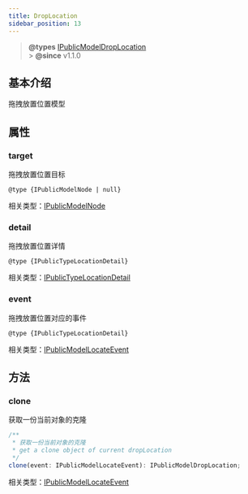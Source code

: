 ```yaml
---
title: DropLocation
sidebar_position: 13
---
```


> **@types** [IPublicModelDropLocation](https://github.com/fe-lce/lowcode-engine/blob/main/packages/types/src/shell/model/drop-location.ts)<br/> > **@since** v1.1.0

## 基本介绍

拖拽放置位置模型

## 属性

### target

拖拽放置位置目标

`@type {IPublicModelNode | null}`

相关类型：[IPublicModelNode](https://github.com/fe-lce/lowcode-engine/blob/main/packages/types/src/shell/model/node.ts)

### detail

拖拽放置位置详情

`@type {IPublicTypeLocationDetail}`

相关类型：[IPublicTypeLocationDetail](https://github.com/fe-lce/lowcode-engine/blob/main/packages/types/src/shell/type/location-detail.ts)

### event

拖拽放置位置对应的事件

`@type {IPublicTypeLocationDetail}`

相关类型：[IPublicModelLocateEvent](https://github.com/fe-lce/lowcode-engine/blob/main/packages/types/src/shell/model/location-event.ts)

## 方法

### clone

获取一份当前对象的克隆

```typescript
/**
 * 获取一份当前对象的克隆
 * get a clone object of current dropLocation
 */
clone(event: IPublicModelLocateEvent): IPublicModelDropLocation;
```

相关类型：[IPublicModelLocateEvent](https://github.com/fe-lce/lowcode-engine/blob/main/packages/types/src/shell/model/location-event.ts)
